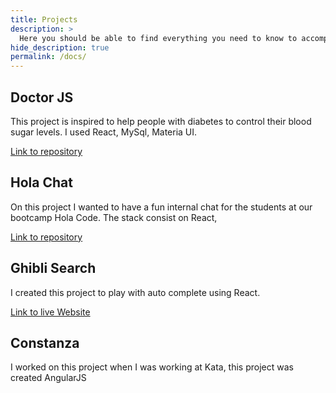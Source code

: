 ```yaml
---
title: Projects
description: >
  Here you should be able to find everything you need to know to accomplish the most common tasks when blogging with Hydejack.
hide_description: true
permalink: /docs/
---
```


## Doctor JS

This project is inspired to help people with diabetes to control their blood sugar levels.
I used React, MySql, Materia UI.

[Link to repository](https://github.com/fatimaavilesfa/DoctorJS)

## Hola Chat

On this project I wanted to have a fun internal chat for the students at our bootcamp Hola Code.
The stack consist on React, 

[Link to repository](https://github.com/fatimaavilesfa/GreenField-HOLA-CHAT)

## Ghibli Search

I created this project to play with auto complete using React.

[Link to live Website](https://fatimaavilesfa.github.io/PruebaGhibli/)


## Constanza
I worked on this project when I was working at Kata, this project was created AngularJS

